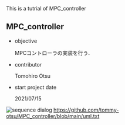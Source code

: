 This is a tutrial of MPC_controller

## MPC_controller
- objective

  MPCコントローラの実装を行う．
- contributor

  Tomohiro Otsu
- start project date
  
  2021/07/15

![sequence dialog](http://www.plantuml.com/plantuml/proxy?src=https://gist.githubusercontent.com/takke/995d474a8ad72a724c8187cf21b1e238/raw)
https://github.com/tommy-otsu/MPC_controller/blob/main/uml.txt
